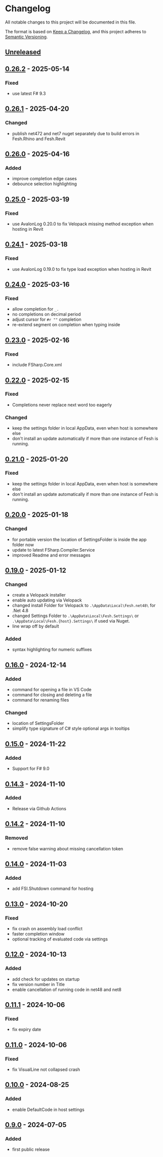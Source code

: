 # Changelog

All notable changes to this project will be documented in this file.

The format is based on [Keep a Changelog](https://keepachangelog.com/en/1.0.0/),
and this project adheres to [Semantic Versioning](https://semver.org/spec/v2.0.0.html).

## [Unreleased]

## [0.26.2] - 2025-05-14
### Fixed
- use latest F# 9.3

## [0.26.1] - 2025-04-20
### Changed
- publish net472 and net7 nuget separately due to build errors in Fesh.Rhino and Fesh.Revit

## [0.26.0] - 2025-04-16
### Added
- improve completion edge cases
- debounce selection highlighting

## [0.25.0] - 2025-03-19
### Fixed
- use AvalonLog 0.20.0 to fix Velopack missing method exception when hosting in Revit

## [0.24.1] - 2025-03-18
### Fixed
- use AvalonLog 0.19.0 to fix type load exception when hosting in Revit

## [0.24.0] - 2025-03-16
### Fixed
- allow completion for `_.`
- no completions on decimal period
- adjust cursor for  `#r ""` completion
- re-extend segment on completion when typing inside

## [0.23.0] - 2025-02-16
### Fixed
- include FSharp.Core.xml

## [0.22.0] - 2025-02-15
### Fixed
- Completions never replace next word too eagerly
### Changed
- keep the settings folder in local AppData, even when host is somewhere else
- don't install an update automatically if more than one instance of Fesh is running.

## [0.21.0] - 2025-01-20
### Fixed
- keep the settings folder in local AppData, even when host is somewhere else
- don't install an update automatically if more than one instance of Fesh is running.

## [0.20.0] - 2025-01-18
### Changed
- for portable version the location of SettingsFolder is inside the app folder now
- update to latest FSharp.Compiler.Service
- improved Readme and error messages

## [0.19.0] - 2025-01-12
### Changed
- create a Velopack installer
- enable auto updating via Velopack
- changed install Folder for Velopack to `.\AppData\Local\Fesh.net48\` for .Net 4.8
- changed Settings Folder to `.\AppData\Local\Fesh.Settings\` or `.\AppData\Local\Fesh.{host}.Settings\` if used via Nuget.
- line wrap off by default
### Added
- syntax highlighting for numeric suffixes

## [0.16.0] - 2024-12-14
### Added
- command for opening a file in VS Code
- command for closing and deleting a file
- command for renaming files
### Changed
- location of SettingsFolder
- simplify type signature of C# style optional args in tooltips

## [0.15.0] - 2024-11-22
### Added
- Support for F# 9.0

## [0.14.3] - 2024-11-10
### Added
- Release via Github Actions

## [0.14.2] - 2024-11-10
### Removed
- remove false warning about missing cancellation token

## [0.14.0] - 2024-11-03
### Added
- add FSI.Shutdown command for hosting

## [0.13.0] - 2024-10-20
### Fixed
- fix crash on assembly load conflict
- faster completion window
- optional tracking of evaluated code via settings

## [0.12.0] - 2024-10-13
### Added
- add check for updates on startup
- fix version number in Title
- enable cancellation of running code in net48 and net8

## [0.11.1] - 2024-10-06
### Fixed
- fix expiry date

## [0.11.0] - 2024-10-06
### Fixed
- fix VisualLine not collapsed crash

## [0.10.0] - 2024-08-25
### Added
- enable DefaultCode in host settings

## [0.9.0] - 2024-07-05
### Added
- first public release


[Unreleased]: https://github.com/goswinr/Fesh/compare/0.26.2...HEAD
[0.26.2]: https://github.com/goswinr/Fesh/compare/0.26.1...0.26.2
[0.26.1]: https://github.com/goswinr/Fesh/compare/0.26.0...0.26.1
[0.26.0]: https://github.com/goswinr/Fesh/compare/0.25.0...0.26.0
[0.25.0]: https://github.com/goswinr/Fesh/compare/0.24.1...0.25.0
[0.24.1]: https://github.com/goswinr/Fesh/compare/0.24.0...0.24.1
[0.24.0]: https://github.com/goswinr/Fesh/compare/0.23.0...0.24.0
[0.23.0]: https://github.com/goswinr/Fesh/compare/0.22.0...0.23.0
[0.22.0]: https://github.com/goswinr/Fesh/compare/0.21.0...0.22.0
[0.21.0]: https://github.com/goswinr/Fesh/compare/0.20.0...0.21.0
[0.20.0]: https://github.com/goswinr/Fesh/compare/0.19.0...0.20.0
[0.19.0]: https://github.com/goswinr/Fesh/compare/0.16.0...0.19.0
[0.16.0]: https://github.com/goswinr/Fesh/compare/0.15.0...0.16.0
[0.15.0]: https://github.com/goswinr/Fesh/compare/0.14.3...0.15.0
[0.14.3]: https://github.com/goswinr/Fesh/compare/0.14.2...0.14.3
[0.14.2]: https://github.com/goswinr/Fesh/compare/0.14.0...0.14.2
[0.14.0]: https://github.com/goswinr/Fesh/compare/0.13.0...0.14.0
[0.13.0]: https://github.com/goswinr/Fesh/compare/0.12.0...0.13.0
[0.12.0]: https://github.com/goswinr/Fesh/compare/0.11.1...0.12.0
[0.11.1]: https://github.com/goswinr/Fesh/compare/0.11.0...0.11.1
[0.11.0]: https://github.com/goswinr/Fesh/compare/0.10.0...0.11.0
[0.10.0]: https://github.com/goswinr/Fesh/compare/0.9.0...0.10.0
[0.9.0]: https://github.com/goswinr/Fesh/releases/tag/0.9.0

<!-- use to get tag dates:
git log --tags --simplify-by-decoration --pretty="format:%ci %d"
-->
